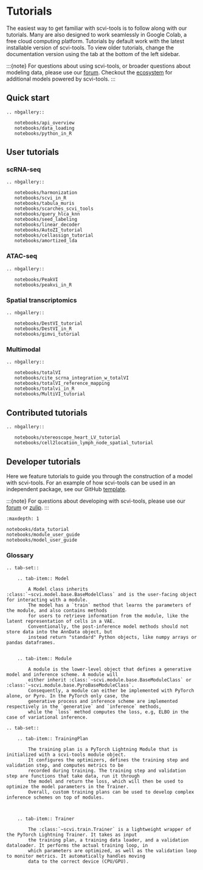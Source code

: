# Tutorials

The easiest way to get familiar with scvi-tools is to follow along with our tutorials.
Many are also designed to work seamlessly in Google Colab, a free cloud computing platform.
Tutorials by default work with the latest installable version of scvi-tools. To view older tutorials,
change the documentation version using the tab at the bottom of the left sidebar.

:::{note}
For questions about using scvi-tools, or broader questions about modeling data, please use our [forum]. Checkout the [ecosystem] for additional models powered by scvi-tools.
:::

## Quick start

```{eval-rst}
.. nbgallery::

   notebooks/api_overview
   notebooks/data_loading
   notebooks/python_in_R

```

## User tutorials

### scRNA-seq

```{eval-rst}
.. nbgallery::

   notebooks/harmonization
   notebooks/scvi_in_R
   notebooks/tabula_muris
   notebooks/scarches_scvi_tools
   notebooks/query_hlca_knn
   notebooks/seed_labeling
   notebooks/linear_decoder
   notebooks/AutoZI_tutorial
   notebooks/cellassign_tutorial
   notebooks/amortized_lda

```

### ATAC-seq

```{eval-rst}
.. nbgallery::

   notebooks/PeakVI
   notebooks/peakvi_in_R

```

### Spatial transcriptomics

```{eval-rst}
.. nbgallery::

   notebooks/DestVI_tutorial
   notebooks/DestVI_in_R
   notebooks/gimvi_tutorial

```

### Multimodal

```{eval-rst}
.. nbgallery::

   notebooks/totalVI
   notebooks/cite_scrna_integration_w_totalVI
   notebooks/totalVI_reference_mapping
   notebooks/totalvi_in_R
   notebooks/MultiVI_tutorial

```

## Contributed tutorials

```{eval-rst}
.. nbgallery::

   notebooks/stereoscope_heart_LV_tutorial
   notebooks/cell2location_lymph_node_spatial_tutorial

```

## Developer tutorials

Here we feature tutorials to guide you through the construction of a model with scvi-tools. For an example of how scvi-tools can be used in an independent package, see our GitHub [template].

:::{note}
For questions about developing with scvi-tools, please use our [forum] or [zulip].
:::

```{toctree}
:maxdepth: 1

notebooks/data_tutorial
notebooks/module_user_guide
notebooks/model_user_guide
```

### Glossary

```{eval-rst}
.. tab-set::

    .. tab-item:: Model

        A Model class inherits :class:`~scvi.model.base.BaseModelClass` and is the user-facing object for interacting with a module.
        The model has a `train` method that learns the parameters of the module, and also contains methods
        for users to retrieve information from the module, like the latent representation of cells in a VAE.
        Conventionally, the post-inference model methods should not store data into the AnnData object, but
        instead return "standard" Python objects, like numpy arrays or pandas dataframes.


    .. tab-item:: Module

        A module is the lower-level object that defines a generative model and inference scheme. A module will
        either inherit :class:`~scvi.module.base.BaseModuleClass` or :class:`~scvi.module.base.PyroBaseModuleClass`.
        Consequently, a module can either be implemented with PyTorch alone, or Pyro. In the PyTorch only case, the
        generative process and inference scheme are implemented respectively in the `generative` and `inference` methods,
        while the `loss` method computes the loss, e.g, ELBO in the case of variational inference.
```

```{eval-rst}
.. tab-set::

    .. tab-item:: TrainingPlan

        The training plan is a PyTorch Lightning Module that is initialized with a scvi-tools module object.
        It configures the optimizers, defines the training step and validation step, and computes metrics to be
        recorded during training. The training step and validation step are functions that take data, run it through
        the model and return the loss, which will then be used to optimize the model parameters in the Trainer.
        Overall, custom training plans can be used to develop complex inference schemes on top of modules.



    .. tab-item:: Trainer

        The :class:`~scvi.train.Trainer` is a lightweight wrapper of the PyTorch Lightning Trainer. It takes as input
        the training plan, a training data loader, and a validation dataloader. It performs the actual training loop, in
        which parameters are optimized, as well as the validation loop to monitor metrics. It automatically handles moving
        data to the correct device (CPU/GPU).
```

[ecosystem]: https://scvi-tools.org/ecosystem
[forum]: https://discourse.scvi-tools.org/
[zulip]: https://scverse.zulipchat.com/
[template]: https://github.com/YosefLab/scvi-tools-skeleton
